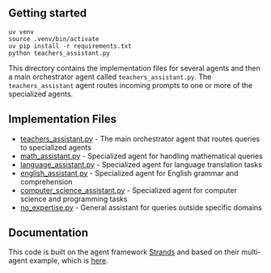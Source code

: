 ## Getting started

```
uv venv
source .venv/bin/activate
uv pip install -r requirements.txt
python teachers_assistant.py
```

This directory contains the implementation files for several agents and then a main orchestrator agent called `teachers_assistant.py`. The `teachers_assistant` agent routes incoming prompts to one or more of the specialized agents.

## Implementation Files

- [teachers_assistant.py](teachers_assistant.py) - The main orchestrator agent that routes queries to specialized agents
- [math_assistant.py](math_assistant.py) - Specialized agent for handling mathematical queries
- [language_assistant.py](language_assistant.py) - Specialized agent for language translation tasks
- [english_assistant.py](english_assistant.py) - Specialized agent for English grammar and comprehension
- [computer_science_assistant.py](computer_science_assistant.py) - Specialized agent for computer science and programming tasks
- [no_expertise.py](no_expertise.py) - General assistant for queries outside specific domains

## Documentation

This code is built on the agent framework [Strands](https://strandsagents.com/latest/) and based on their multi-agent example, which is [here](multi_agent_example.md).
